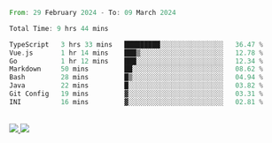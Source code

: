 
<!--START_SECTION:waka-->

```rust
From: 29 February 2024 - To: 09 March 2024

Total Time: 9 hrs 44 mins

TypeScript   3 hrs 33 mins   █████████░░░░░░░░░░░░░░░░   36.47 %
Vue.js       1 hr 14 mins    ███▒░░░░░░░░░░░░░░░░░░░░░   12.78 %
Go           1 hr 12 mins    ███░░░░░░░░░░░░░░░░░░░░░░   12.34 %
Markdown     50 mins         ██░░░░░░░░░░░░░░░░░░░░░░░   08.62 %
Bash         28 mins         █▒░░░░░░░░░░░░░░░░░░░░░░░   04.94 %
Java         22 mins         █░░░░░░░░░░░░░░░░░░░░░░░░   03.82 %
Git Config   19 mins         ▓░░░░░░░░░░░░░░░░░░░░░░░░   03.31 %
INI          16 mins         ▓░░░░░░░░░░░░░░░░░░░░░░░░   02.81 %
```

<!--END_SECTION:waka-->


<div style="display: inline_block"><br>
  <a style="border-radius:10px;" href="https://www.linkedin.com/in/yan-fernandes-55a81a201/" target="_blank"><img src="https://img.shields.io/badge/LinkedIn-0077B5?style=for-the-badge&logo=linkedin&logoColor=white" target="_blank"</a> 
  <a style="border-radius:10px;" href = "mailto:yanfernandes404@gmail.com"><img src="https://img.shields.io/badge/-Gmail-%23333?style=for-the-badge&logo=gmail&logoColor=white" target="_blank"></a>
</div>
